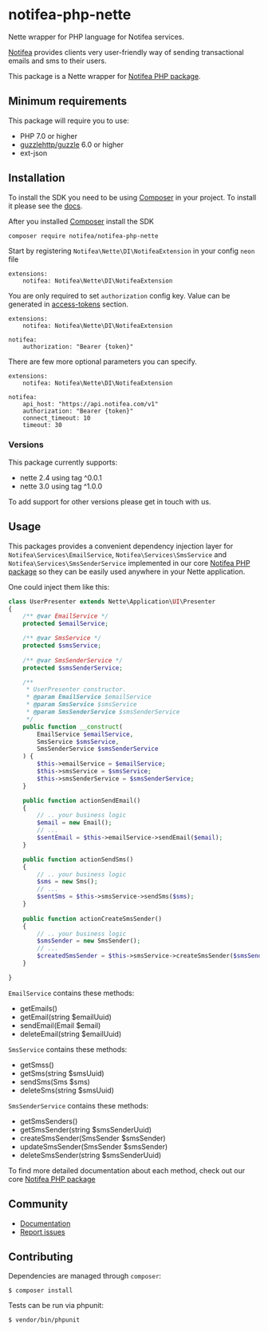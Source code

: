 # notifea-php-nette
Nette wrapper for PHP language for Notifea services.

[Notifea](https://notifea.com) provides clients very user-friendly way of sending transactional emails
and sms to their users.

This package is a Nette wrapper for [Notifea PHP package](https://github.com/notifea/notifea-php).

## Minimum requirements

This package will require you to use:
- PHP 7.0 or higher
- [guzzlehttp/guzzle](https://github.com/guzzle/guzzle) 6.0 or higher
- ext-json

## Installation

To install the SDK you need to be using [Composer]([https://getcomposer.org/)
in your project. To install it please see the [docs](https://getcomposer.org/download/).

After you installed [Composer]([https://getcomposer.org/) install the SDK

```shell script
composer require notifea/notifea-php-nette
```

Start by registering `Notifea\Nette\DI\NotifeaExtension` in your config `neon` file

```neon
extensions:
    notifea: Notifea\Nette\DI\NotifeaExtension
```

You are only required to set `authorization` config key. Value can be generated in
[access-tokens](https://app.notifea.com/access-tokens) section.

```neon
extensions:
    notifea: Notifea\Nette\DI\NotifeaExtension

notifea:
    authorization: "Bearer {token}"
```

There are few more optional parameters you can specify.

```neon
extensions:
    notifea: Notifea\Nette\DI\NotifeaExtension

notifea:
    api_host: "https://api.notifea.com/v1"
    authorization: "Bearer {token}"
    connect_timeout: 10
    timeout: 30
```

### Versions

This package currently supports:
- nette 2.4 using tag ^0.0.1
- nette 3.0 using tag ^1.0.0

To add support for other versions please get in touch with us.

## Usage

This packages provides a convenient dependency injection layer
for `Notifea\Services\EmailService`, `Notifea\Services\SmsService` and `Notifea\Services\SmsSenderService` implemented in our
core [Notifea PHP package](https://github.com/notifea/notifea-php) so they can be easily used anywhere in
your Nette application.

One could inject them like this:

```php
class UserPresenter extends Nette\Application\UI\Presenter
{
    /** @var EmailService */
    protected $emailService;

    /** @var SmsService */
    protected $smsService;
    
    /** @var SmsSenderService */
    protected $smsSenderService;

    /**
     * UserPresenter constructor.
     * @param EmailService $emailService
     * @param SmsService $smsService
     * @param SmsSenderService $smsSenderService
     */
    public function __construct(
        EmailService $emailService,
        SmsService $smsService,
        SmsSenderService $smsSenderService
    ) {
        $this->emailService = $emailService;
        $this->smsService = $smsService;
        $this->smsSenderService = $smsSenderService;
    }

    public function actionSendEmail()
    {
        // .. your business logic
        $email = new Email();
        // ... 
        $sentEmail = $this->emailService->sendEmail($email);
    }

    public function actionSendSms()
    {
        // .. your business logic
        $sms = new Sms();
        // ... 
        $sentSms = $this->smsService->sendSms($sms);
    }
    
    public function actionCreateSmsSender()
    {
        // .. your business logic
        $smsSender = new SmsSender();
        // ... 
        $createdSmsSender = $this->smsService->createSmsSender($smsSender);
    }

}
```

`EmailService` contains these methods:
- getEmails()
- getEmail(string $emailUuid)
- sendEmail(Email $email)
- deleteEmail(string $emailUuid)

`SmsService` contains these methods:
- getSmss()
- getSms(string $smsUuid)
- sendSms(Sms $sms)
- deleteSms(string $smsUuid)

`SmsSenderService` contains these methods:

- getSmsSenders()
- getSmsSender(string $smsSenderUuid)
- createSmsSender(SmsSender $smsSender)
- updateSmsSender(SmsSender $smsSender)
- deleteSmsSender(string $smsSenderUuid)

To find more detailed documentation about each method, check out our core [Notifea PHP package](https://github.com/notifea/notifea-php)

## Community

- [Documentation](https://docs.notifea.com)
- [Report issues](https://github.com/notifea/notifea-php/issues)

## Contributing

Dependencies are managed through `composer`:

```
$ composer install
```

Tests can be run via phpunit:

```
$ vendor/bin/phpunit
```
